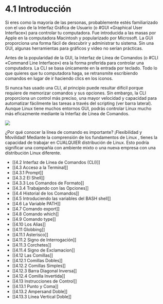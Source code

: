 # 4.1 Introducción
Si eres como la mayoría de las personas, probablemente estés familiarizado con el uso de la Interfaz Gráfica de Usuario (o #GUI «Graphical User Interface») para controlar tu computadora. Fue introducida a las masas por Apple en la computadora Macintosh y popularizado por Microsoft. La GUI proporciona una forma fácil de descubrir y administrar tu sistema. Sin una GUI, algunas herramientas para gráficos y video no serían prácticas.

Antes de la popularidad de la GUI, la Interfaz de Línea de Comandos (o #CLI «Command Line Interface») era la forma preferida para controlar una computadora. La CLI se basa únicamente en la entrada por teclado. Todo lo que quieres que tu computadora haga, se retransmite escribiendo comandos en lugar de ir haciendo clics en los iconos.

Si nunca has usado una CLI, al principio puede resultar difícil porque requiere de memorizar comandos y sus opciones. Sin embargo, la CLI proporciona un control más preciso, una mayor velocidad y capacidad para automatizar fácilmente las tareas a través del scripting (ver barra lateral). Aunque Linux tiene muchos entornos GUI, podrás controlar Linux mucho más eficazmente mediante la Interfaz de Línea de Comandos.

![](https://ndg-content-dev.s3.amazonaws.com/media/images/4-LPI-Graphics.png)

¿Por qué conocer la línea de comando es importante? ¡Flexibilidad y Movilidad! Mediante la comprensión de los fundamentos de Linux , tienes la capacidad de trabajar en CUALQUIER distribución de Linux. Esto podría significar una compañía con ambiente mixto o una nueva empresa con una distribución Linux diferente.

- [[4.2 Interfaz de Línea de Comandos (CLI)]]
- [[4.3 Acceso a la Terminal]]
- [[4.3.1 Prompt]]
- [[4.3.2 El Shell]]
- [[4.3.3 Los Comandos de Formato]]
- [[4.3.4 Trabajando con las Opciones]]
- [[4.4 Historial de los Comandos]]
- [[4.5 Introduciendo las variables del BASH shell]]
- [[4.6 La Variable PATH]]
- [[4.7 Comando export]]
- [[4.8 Comando which]]
- [[4.9 Comando type]]
- [[4.10 Los Alias]]
- [[4.11 Globbing]]
- [[4.11.1 Asterisco]]
- [[4.11.2 Signo de Interrogación]]
- [[4.11.3 Corchetes]]
- [[4.11.4 Signo de Exclamacion]]
- [[4.12 Las Comillas]]
- [[4.12.1 Comillas Dobles]]
- [[4.12.2 Comillas Simples]]
- [[4.12.3 Barra Diagonal Inversa]]
- [[4.12.4 Comilla Invertida]]
- [[4.13 Instrucciones de Control]]
- [[4.13.1 Punto y Coma]]
- [[4.13.2 Ampersand Doble]]
- [[4.13.3 Línea Vertical Doble]]
